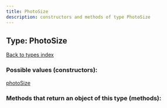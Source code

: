 ```yaml
---
title: PhotoSize
description: constructors and methods of type PhotoSize
---
```

## Type: PhotoSize  
[Back to types index](index.md)



### Possible values (constructors):

[photoSize](../constructors/photoSize.md)  



### Methods that return an object of this type (methods):



